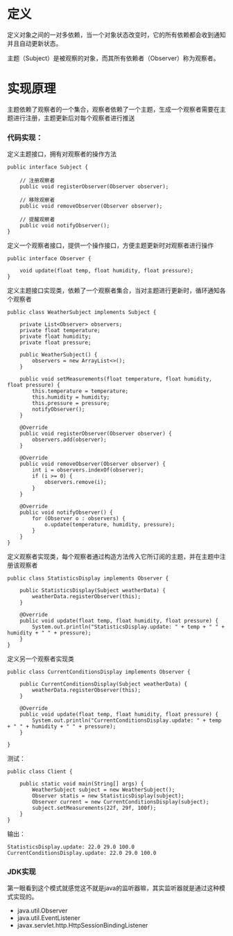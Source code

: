 # 定义
定义对象之间的一对多依赖，当一个对象状态改变时，它的所有依赖都会收到通知并且自动更新状态。

主题（Subject）是被观察的对象，而其所有依赖者（Observer）称为观察者。

# 实现原理

主题依赖了观察者的一个集合，观察者依赖了一个主题，生成一个观察者需要在主题进行注册，主题更新后对每个观察者进行推送

### 代码实现：
    
   定义主题接口，拥有对观察者的操作方法
    
    public interface Subject {
    
        // 注册观察者
        public void registerObserver(Observer observer);
    
        // 移除观察者
        public void removeObserver(Observer observer);
    
        // 提醒观察者
        public void notifyObserver();
    }
   
   定义一个观察者接口，提供一个操作接口，方便主题更新时对观察者进行操作
   
    public interface Observer {
    
        void update(float temp, float humidity, float pressure);
    }
   
   定义主题接口实现类，依赖了一个观察者集合，当对主题进行更新时，循环通知各个观察者
   
    public class WeatherSubject implements Subject {
    
        private List<Observer> observers;
        private float temperature;
        private float humidity;
        private float pressure;
    
        public WeatherSubject() {
            observers = new ArrayList<>();
        }
    
        public void setMeasurements(float temperature, float humidity, float pressure) {
            this.temperature = temperature;
            this.humidity = humidity;
            this.pressure = pressure;
            notifyObserver();
        }
    
        @Override
        public void registerObserver(Observer observer) {
            observers.add(observer);
        }
    
        @Override
        public void removeObserver(Observer observer) {
            int i = observers.indexOf(observer);
            if (i >= 0) {
                observers.remove(i);
            }
        }
    
        @Override
        public void notifyObserver() {
            for (Observer o : observers) {
                o.update(temperature, humidity, pressure);
            }
        }
    }
    
   定义观察者实现类，每个观察者通过构造方法传入它所订阅的主题，并在主题中注册该观察者
    
    public class StatisticsDisplay implements Observer {
    
        public StatisticsDisplay(Subject weatherData) {
            weatherData.registerObserver(this);
        }
    
        @Override
        public void update(float temp, float humidity, float pressure) {
            System.out.println("StatisticsDisplay.update: " + temp + " " + humidity + " " + pressure);
        }
    }
    
   定义另一个观察者实现类
      
    public class CurrentConditionsDisplay implements Observer {
    
        public CurrentConditionsDisplay(Subject weatherData) {
            weatherData.registerObserver(this);
        }
    
        @Override
        public void update(float temp, float humidity, float pressure) {
            System.out.println("CurrentConditionsDisplay.update: " + temp + " " + humidity + " " + pressure);
        }
    
    }
   
   测试：
         
    public class Client {
    
        public static void main(String[] args) {
            WeatherSubject subject = new WeatherSubject();
            Observer statis = new StatisticsDisplay(subject);
            Observer current = new CurrentConditionsDisplay(subject);
            subject.setMeasurements(22f, 29f, 100f);
        }
    }
    
   输出：
   
    StatisticsDisplay.update: 22.0 29.0 100.0
    CurrentConditionsDisplay.update: 22.0 29.0 100.0
    
### JDK实现

第一眼看到这个模式就感觉这不就是java的监听器嘛，其实监听器就是通过这种模式实现的。

- java.util.Observer
- java.util.EventListener
- javax.servlet.http.HttpSessionBindingListener